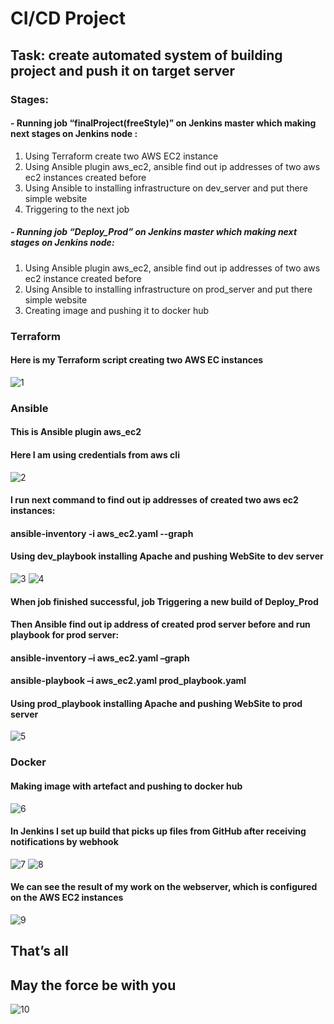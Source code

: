 # CI/CD Project

## Task: create automated system of building project and push it on target server

### Stages:

#### - Running job “finalProject(freeStyle)” on Jenkins master which making next stages on Jenkins node :

1. Using Terraform create two AWS EC2 instance
2. Using Ansible plugin aws_ec2, ansible find out ip addresses of two aws ec2 instances created before
3. Using Ansible to installing infrastructure on dev_server and put there simple website
4. Triggering to the next job

##### - Running job “Deploy_Prod” on Jenkins master which making next stages on Jenkins node:

1. Using Ansible plugin aws_ec2, ansible find out ip addresses of two aws ec2 instance created before
2. Using Ansible to installing infrastructure on prod_server and put there simple website
3. Creating image and pushing it to docker hub

### Terraform

#### Here is my Terraform script creating two AWS EC instances

![1](https://github.com/shizgara/DevOps_online_Rivne_2022Q1Q2/blob/master/finalProject/img/1.png)

### Ansible

#### This is Ansible plugin aws_ec2

#### Here I am using credentials from aws cli

![2](https://github.com/shizgara/DevOps_online_Rivne_2022Q1Q2/blob/master/finalProject/img/2.png)

#### I run next command to find out ip addresses of created two aws ec2 instances:

#### **ansible-inventory -i aws_ec2.yaml --graph**

#### Using dev_playbook installing Apache and pushing WebSite to dev server

![3](https://github.com/shizgara/DevOps_online_Rivne_2022Q1Q2/blob/master/finalProject/img/3.png)
![4](https://github.com/shizgara/DevOps_online_Rivne_2022Q1Q2/blob/master/finalProject/img/4.png)

#### When job finished successful, job Triggering a new build of Deploy_Prod

#### Then Ansible find out ip address of created prod server before and run playbook for prod server:

#### **ansible-inventory –i aws_ec2.yaml –graph**

#### **ansible-playbook –i aws_ec2.yaml prod_playbook.yaml**

#### Using prod_playbook installing Apache and pushing WebSite to prod server

![5](https://github.com/shizgara/DevOps_online_Rivne_2022Q1Q2/blob/master/finalProject/img/5.png)

### Docker

#### Making image with artefact and pushing to docker hub

![6](https://github.com/shizgara/DevOps_online_Rivne_2022Q1Q2/blob/master/finalProject/img/6.png)

#### In Jenkins I set up build that picks up files from GitHub after receiving notifications by webhook

![7](https://github.com/shizgara/DevOps_online_Rivne_2022Q1Q2/blob/master/finalProject/img/7.png)
![8](https://github.com/shizgara/DevOps_online_Rivne_2022Q1Q2/blob/master/finalProject/img/8.png)

#### We can see the result of my work on the webserver, which is configured on the AWS EC2 instances

![9](https://github.com/shizgara/DevOps_online_Rivne_2022Q1Q2/blob/master/finalProject/img/9.png)

## That’s all

## May the force be with you

![10](https://github.com/shizgara/DevOps_online_Rivne_2022Q1Q2/blob/master/finalProject/img/10.png)
